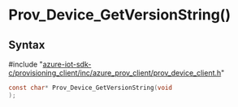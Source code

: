 # Prov_Device_GetVersionString()

## Syntax

\#include "[azure-iot-sdk-c/provisioning_client/inc/azure_prov_client/prov_device_client.h](../prov-device-client-h.md)"  
```C
const char* Prov_Device_GetVersionString(void
);
```


